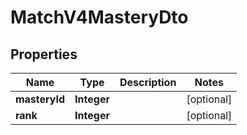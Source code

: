 
# MatchV4MasteryDto

## Properties
Name | Type | Description | Notes
------------ | ------------- | ------------- | -------------
**masteryId** | **Integer** |  |  [optional]
**rank** | **Integer** |  |  [optional]



